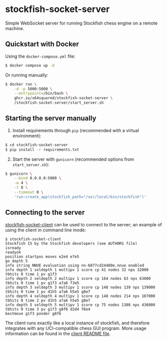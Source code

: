 # stockfish-socket-server
Simple WebSocket server for running Stockfish chess engine on a remote machine.

## Quickstart with Docker

Using the `docker-compose.yml` file:
```bash
$ docker compose up -d
```

Or running manually:
```bash
$ docker run \
    -d -p 5000:5000 \
    --entrypoint=/bin/bash \
    ghcr.io/x64squared/stockfish-socket-server \
    /stockfish-socket-server/start_server.sh
```

## Starting the server manually

1. Install requirements through `pip` (recommended with a virtual environment):
```bash
$ cd stockfish-socket-server
$ pip install -r requirements.txt
```

2. Start the server with `gunicorn` (recommended options from `start_server.sh`):
```bash
$ gunicorn \
    --bind 0.0.0.0:5000 \
    -w 4 \
    -t 8 \
    --timeout 0 \
    'run:create_app(stockfish_path="/usr/local/bin/stockfish")'
```

## Connecting to the server

[stockfish-socket-client](https://github.com/x64squared/stockfish-socket-client) can be used to connect to the server; an example of using the client in command line mode:

```
$ stockfish-socket-client
Stockfish 15 by the Stockfish developers (see AUTHORS file)
isready
readyok
position startpos moves e2e4 e7e5
go depth 5
info string NNUE evaluation using nn-6877cd24400e.nnue enabled
info depth 1 seldepth 1 multipv 1 score cp 41 nodes 32 nps 32000 tbhits 0 time 1 pv g1f3
info depth 2 seldepth 2 multipv 1 score cp 164 nodes 63 nps 63000 tbhits 0 time 1 pv g1f3 a7a6 f3e5
info depth 3 seldepth 3 multipv 1 score cp 148 nodes 139 nps 139000 tbhits 0 time 1 pv d1h5 a7a6 h5e5 g8e7
info depth 4 seldepth 4 multipv 1 score cp 148 nodes 214 nps 107000 tbhits 0 time 2 pv d1h5 a7a6 h5e5 g8e7
info depth 5 seldepth 5 multipv 1 score cp 75 nodes 1308 nps 436000 tbhits 0 time 3 pv g1f3 g8f6 d2d4 f6e4
bestmove g1f3 ponder g8f6
```

 The client runs exactly like a local instance of stockfish, and therefore integrates with any UCI-compatible chess GUI program. More usage information can be found in the [client README file](https://github.com/x64squared/stockfish-socket-client/blob/main/README.md).
